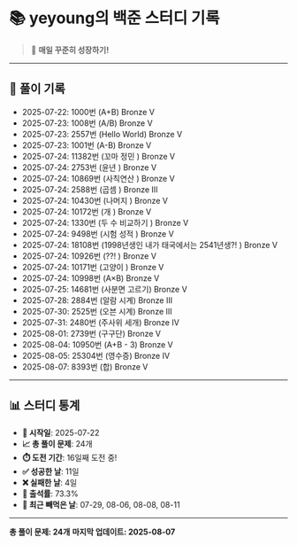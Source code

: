 # 📚 yeyoung의 백준 스터디 기록

> 🎯 **매일 꾸준히 성장하기!**

---

## 📅 풀이 기록

- 2025-07-22: 1000번 (A+B) Bronze V
- 2025-07-23: 1008번 (A/B) Bronze V
- 2025-07-23: 2557번 (Hello World) Bronze V
- 2025-07-23: 1001번 (A-B) Bronze V
- 2025-07-24: 11382번 (꼬마 정민 ) Bronze V
- 2025-07-24: 2753번 (윤년 ) Bronze V
- 2025-07-24: 10869번 (사칙연산 ) Bronze V
- 2025-07-24: 2588번 (곱셈 ) Bronze III
- 2025-07-24: 10430번 (나머지 ) Bronze V
- 2025-07-24: 10172번 (개 ) Bronze V
- 2025-07-24: 1330번 (두 수 비교하기 ) Bronze V
- 2025-07-24: 9498번 (시험 성적 ) Bronze V
- 2025-07-24: 18108번 (1998년생인 내가 태국에서는 2541년생?! ) Bronze V
- 2025-07-24: 10926번 (??! ) Bronze V
- 2025-07-24: 10171번 (고양이 ) Bronze V
- 2025-07-24: 10998번 (A×B) Bronze V
- 2025-07-25: 14681번 (사분면 고르기) Bronze V
- 2025-07-28: 2884번 (알람 시계) Bronze III
- 2025-07-30: 2525번 (오븐 시계) Bronze III
- 2025-07-31: 2480번 (주사위 세개) Bronze IV
- 2025-08-01: 2739번 (구구단) Bronze V
- 2025-08-04: 10950번 (A+B - 3) Bronze V
- 2025-08-05: 25304번 (영수증) Bronze IV
- 2025-08-07: 8393번 (합) Bronze V

---

## 📊 스터디 통계

- **📅 시작일**: 2025-07-22
- **📈 총 풀이 문제**: 24개
- **⏱️ 도전 기간**: 16일째 도전 중!
- **✅ 성공한 날**: 11일
- **❌ 실패한 날**: 4일
- **🎯 출석률**: 73.3%
- **📝 최근 빼먹은 날**: 07-29, 08-06, 08-08, 08-11

---

**총 풀이 문제: 24개**
**마지막 업데이트: 2025-08-07**

